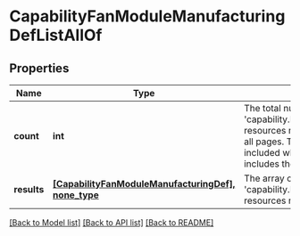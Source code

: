 # CapabilityFanModuleManufacturingDefListAllOf

## Properties
Name | Type | Description | Notes
------------ | ------------- | ------------- | -------------
**count** | **int** | The total number of &#39;capability.FanModuleManufacturingDef&#39; resources matching the request, accross all pages. The &#39;Count&#39; attribute is included when the HTTP GET request includes the &#39;$inlinecount&#39; parameter. | [optional] 
**results** | [**[CapabilityFanModuleManufacturingDef], none_type**](CapabilityFanModuleManufacturingDef.md) | The array of &#39;capability.FanModuleManufacturingDef&#39; resources matching the request. | [optional] 

[[Back to Model list]](../README.md#documentation-for-models) [[Back to API list]](../README.md#documentation-for-api-endpoints) [[Back to README]](../README.md)


